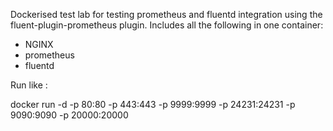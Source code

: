 Dockerised test lab for testing prometheus and fluentd 
integration using the fluent-plugin-prometheus plugin.
Includes all the following in one container:

- NGINX 
- prometheus
- fluentd

Run like :

docker run -d -p 80:80 -p 443:443 -p 9999:9999 -p 24231:24231 -p 9090:9090 -p 20000:20000 <image-id>


